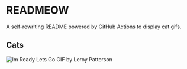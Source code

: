 # READMEOW

A self-rewriting README powered by GitHub Actions to display cat gifs.

## Cats

![Im Ready Lets Go GIF by Leroy Patterson](https://media3.giphy.com/media/CjmvTCZf2U3p09Cn0h/200.gif?cid=9acd02davjgto41kzitz5mufugrp08moipjujwefc3yz3rxm&ep=v1_gifs_search&rid=200.gif&ct=g)
